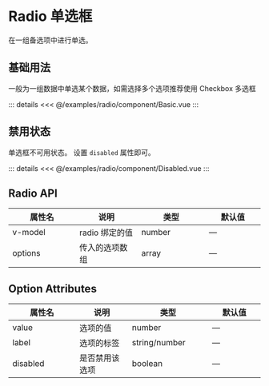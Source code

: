 <script setup>
import Basic from './component/Basic.vue'
import Disabled from './component/Disabled.vue'
</script>

# Radio 单选框

在一组备选项中进行单选。

## 基础用法

一般为一组数据中单选某个数据，如需选择多个选项推荐使用 Checkbox 多选框
<Demo>
<Basic/>

::: details
<<< @/examples/radio/component/Basic.vue
:::
</Demo>

## 禁用状态

单选框不可用状态。
设置 `disabled` 属性即可。
<Demo>
<Disabled/>

::: details
<<< @/examples/radio/component/Disabled.vue
:::
</Demo>

## Radio API

| 属性名  | 说明           | 类型   | 默认值 |
| ------- | -------------- | ------ | ------ |
| v-model | radio 绑定的值 | number | —      |
| options | 传入的选项数组 | array  | —      |

## Option Attributes

| 属性名   | 说明           | 类型          | 默认值 |
| -------- | -------------- | ------------- | ------ |
| value    | 选项的值       | number        | —      |
| label    | 选项的标签     | string/number | —      |
| disabled | 是否禁用该选项 | boolean       | —      |

<style>
  table td {
      width:200px
  }
</style>
